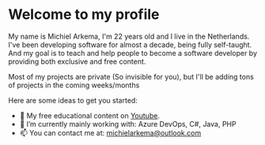# Welcome to my profile

My name is Michiel Arkema, I'm 22 years old and I live in the Netherlands. I've been developing software for almost a decade, being fully self-taught. And my goal is to teach and help people to become a software developer by providing both exclusive and free content.

Most of my projects are private (So invisible for you), but I'll be adding tons of projects in the coming weeks/months


Here are some ideas to get you started:

- 🎥 My free educational content on [Youtube](https://www.youtube.com/channel/UCYeOAjhze6_4mPWtHRNViuA).
- 🌱 I’m currently mainly working with: Azure DevOps, C#, Java, PHP
- 📫 You can contact me at: <michielarkema@outlook.com>
